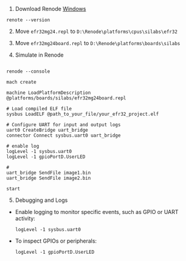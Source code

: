 1. Download Renode [Windows](https://github.com/renode/renode/releases/download/v1.15.3/renode_1.15.3.msi)

```shell
renote --version
```

2. Move ```efr32mg24.repl``` to ```D:\Renode\platforms\cpus\silabs\efr32```
3. Move ```efr32mg24board.repl``` to  ```D:\Renode\platforms\boards\silabs```

4. Simulate in Renode

```shell

renode --console

mach create

machine LoadPlatformDescription @platforms/boards/silabs/efr32mg24board.repl

# Load compiled ELF file 
sysbus LoadELF @path_to_your_file/your_efr32_project.elf

# Configure UART for input and output logs
uart0 CreateBridge uart_bridge
connector Connect sysbus.uart0 uart_bridge

# enable log
logLevel -1 sysbus.uart0
logLevel -1 gpioPortD.UserLED

#
uart_bridge SendFile image1.bin
uart_bridge SendFile image2.bin

start
```

5. Debugging and Logs

* Enable logging to monitor specific events, such as GPIO or UART activity:

  ```shell
  logLevel -1 sysbus.uart0
  ```

* To inspect GPIOs or peripherals:

  ```shell
  logLevel -1 gpioPortD.UserLED
  ```
